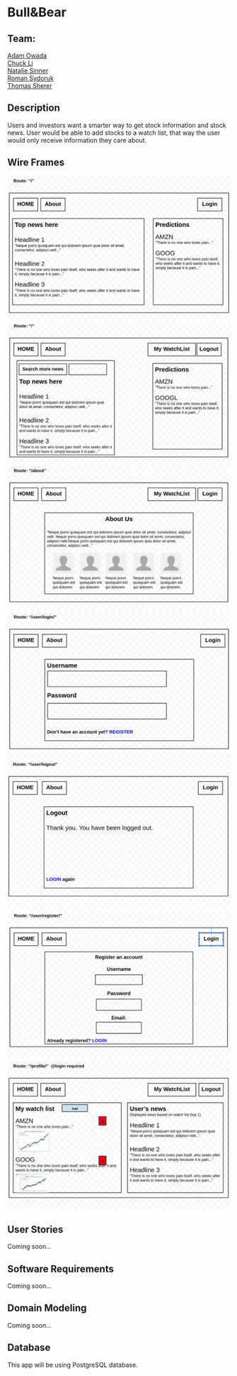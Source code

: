 # Bull&Bear

## Team: 
[Adam Owada](https://github.com/adamowada)  
[Chuck Li](https://github.com/ticochuck)  
[Natalie Sinner](https://github.com/nsinner1)  
[Roman Sydoruk](https://github.com/sydoruk89)  
[Thomas Sherer](https://github.com/vorSherer) 

## Description
Users and investors want a smarter way to get stock information and stock news.
User would be able to add stocks to a watch list, that way the user would only receive information they care about.



## Wire Frames
![home, not logged in](./assets/home_logout.png)
![home, logged in](./assets/home_login.png)
![about](./assets/about.png)
![login](./assets/login.png)
![logout](./assets/logout.png)
![register](./assets/register.png)
![profile](./assets/profile.png)


## User Stories
Coming soon...

## Software Requirements
Coming soon...

## Domain Modeling
Coming soon...

## Database
This app will be using PostgreSQL database.